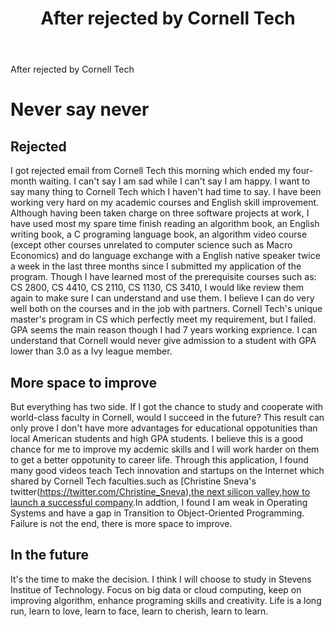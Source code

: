 ﻿---
layout: post
category: daily
title:  After rejected by Cornell Tech
tagline: by Jian
tags: [Cornell Tech]
---
   After rejected by Cornell Tech

<!--more-->

# Never say never

## Rejected
   I got rejected email from Cornell Tech this morning which ended my four-month waiting. I can't say I am sad while I can't say I am happy. I want to say many thing to Cornell Tech which I haven't had time to say. I have been working very hard on my academic courses and English skill improvement. Although having been taken charge on three software projects at work, I have used most my spare time finish reading an algorithm book, an English writing book, a C programing language book, an algorithm video course (except other courses unrelated to computer science such as Macro Economics) and do language exchange with a English native speaker twice a week in the last three months since I submitted my application of the program. Though I have learned most of the prerequisite courses such as: CS 2800, CS 4410, CS 2110, CS 1130, CS 3410, I would like review them again to make sure I can understand and use them. I believe I can do very well both on the courses and in the job with partners.
   Cornell Tech's unique master's program in CS which perfectly meet my requirement, but I failed. GPA seems the main reason though I had 7 years working exprience. I can understand that Cornell would never give admission to a student with GPA lower than 3.0 as a Ivy league member. 
    
## More space to improve 
   But everything has two side. If I got the chance to study and cooperate with world-class faculty in Cornell, would I succeed in the future? This result can only prove I don't have more advantages for educational oppotunities than local American students and high GPA students. I believe this is a good chance for me to improve my acdemic skills and I will work harder on them to get a better oppotunity to career life. Through this application, I found many good videos teach Tech innovation and startups on the Internet which shared by Cornell Tech faculties.such as [Christine Sneva's twitter(https://twitter.com/Christine_Sneva),[the next silicon valley](http://www.usnews.com/news/college-of-tomorrow/articles/2015/04/01/the-next-silicon-valley),[how to launch a successful company](http://tech.cornell.edu/news/4-lessons-from-david-tisch-on-how-to-launch-a-successful-company).In addtion, I found I am weak in Operating Systems and have a gap in Transition to Object-Oriented Programming. Failure is not the end, there is more space to improve.  
    
## In the future
   It's the time to make the decision. I think I will choose to study in Stevens Institue of Technology. Focus on big data or  cloud computing, keep on improving algorithm, enhance programing skills and creativity. Life is a long run, learn to love, learn to face, learn to cherish, learn to learn.